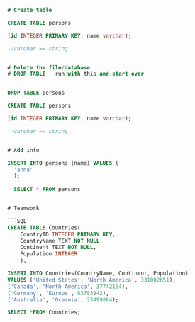 
```SQL
# Create table

CREATE TABLE persons

(id INTEGER PRIMARY KEY, name varchar);

--varchar == string


# Delete the file/database
# DROP TABLE - run with this and start over


DROP TABLE persons

CREATE TABLE persons

(id INTEGER PRIMARY KEY, name varchar);

--varchar == string


# Add info

INSERT INTO persons (name) VALUES (
  'anna'
  );
  
  SELECT * FROM persons


# Teamwork

```SQL
CREATE TABLE Countries(
	CountryID INTEGER PRIMARY KEY,
    CountryName TEXT NOT NULL,
    Continent TEXT NOT NULL,
    Population INTEGER
    );

INSERT INTO Countries(CountryName, Continent, Population)
VALUES ('United States', 'North America', 331002651), 
('Canada', 'North America', 37742154),
('Germany', 'Europe', 83783942), 
('Australia', 'Oceania', 25499884);

SELECT *FROM Countries;

